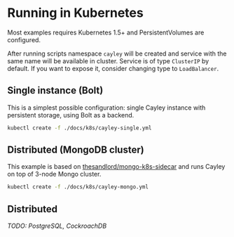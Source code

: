 # Running in Kubernetes

Most examples requires Kubernetes 1.5+ and PersistentVolumes are configured.

After running scripts namespace `cayley` will be created and service with the same name will be available in cluster. Service is of type `ClusterIP` by default. If you want to expose it, consider changing type to `LoadBalancer`.

## Single instance (Bolt)

This is a simplest possible configuration: single Cayley instance with persistent storage, using Bolt as a backend.

```bash
kubectl create -f ./docs/k8s/cayley-single.yml
```

## Distributed (MongoDB cluster)

This example is based on [thesandlord/mongo-k8s-sidecar](https://github.com/thesandlord/mongo-k8s-sidecar) and runs Cayley on top of 3-node Mongo cluster.

```bash
kubectl create -f ./docs/k8s/cayley-mongo.yml
```

## Distributed

*TODO: PostgreSQL, CockroachDB*